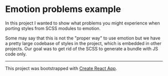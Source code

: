 # Emotion problems example

In this project I wanted to show what problems you might experience when porting styles
from SCSS modules to emotion.

Some may say that this is not the "proper way" to use emotion
but we have a pretty large codebase of styles in the project, which is embedded in other
projects. Our goal was to get rid of the SCSS to generate a bundle with JS code only.

---

This project was bootstrapped with [Create React App](https://github.com/facebook/create-react-app).
